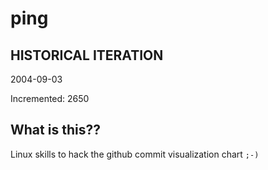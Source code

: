 # ping

## HISTORICAL ITERATION
2004-09-03

Incremented: 2650

## What is this?? 
Linux skills to hack the github commit visualization chart `;-)`

